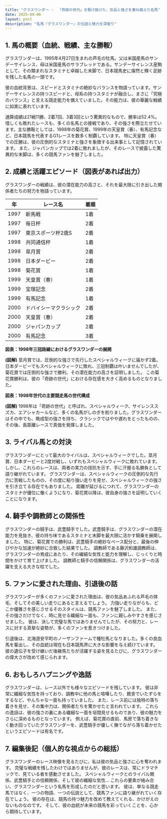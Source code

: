 ```yaml
---
title: "グラスワンダー -  「奇跡の世代」を駆け抜けた、気品と強さを兼ね備えた名馬"
date: 2025-09-06
layout: post
description: "名馬『グラスワンダー』の伝説と魅力を深堀り"
---
```


## 1. 馬の概要（血統、戦績、主な勝鞍）

グラスワンダーは、1995年4月27日生まれの芦毛の牡馬。父は米国産馬のサンデーサイレンス、母は米国産馬のサラブレッドである。サンデーサイレンス産駒として、その類まれなスタミナと卓越した末脚で、日本競馬史に燦然と輝く足跡を残した名馬の一頭です。  

彼の血統背景は、スピードとスタミナの絶妙なバランスを物語っています。サンデーサイレンスの持つスピードと、母系の持つスタミナが融合し、まさに「究極のバランス」と言える競走能力を備えていました。その能力は、彼の華麗な戦績に如実に表れています。

通算成績は21戦11勝、2着7回、3着3回という驚異的なもので、勝率は52.4%。惜しくも敗れたレースも、多くの名馬との接戦であり、その強さを際立たせています。主な勝鞍としては、1998年の菊花賞、1999年の天皇賞（春）、有馬記念など、日本競馬を代表するG1レースを数多く制覇しています。  特に天皇賞（春）での圧勝は、彼の圧倒的なスタミナと強さを象徴する出来事として記憶されています。  また、ジャパンカップでは2着に敗れましたが、そのレースで披露した驚異的な末脚は、多くの競馬ファンを魅了しました。


## 2. 成績と活躍エピソード（図表があれば出力）

グラスワンダーの戦績は、彼の潜在能力の高さと、それを最大限に引き出した関係者たちの努力を物語っています。

| 年   | レース名             | 着順 |
|-----|----------------------|-----|
| 1997 | 新馬戦               | 1着 |
| 1997 | 毎日杯               | 2着 |
| 1997 | 東京スポーツ杯2歳S     | 2着 |
| 1998 | 共同通信杯            | 1着 |
| 1998 | 皐月賞               | 2着 |
| 1998 | 日本ダービー           | 2着 |
| 1998 | 菊花賞               | 1着 |
| 1999 | 天皇賞（春）           | 1着 |
| 1999 | 宝塚記念             | 2着 |
| 1999 | 有馬記念             | 1着 |
| 2000 | ドバイシーマクラシック | 2着 |
| 2000 | 天皇賞（春）           | 2着 |
| 2000 | ジャパンカップ         | 2着 |
| 2000 | 有馬記念             | 3着 |


**図表：1998年三冠路線におけるグラスワンダーの展開**

**(図解)**  皐月賞では、圧倒的な強さで先行したスペシャルウィークに届かず2着。日本ダービーでもスペシャルウィークに敗れ、三冠制覇は叶いませんでしたが、菊花賞では圧倒的な強さで勝利、その潜在能力の高さを証明しました。  この菊花賞勝利は、彼の「奇跡の世代」における存在感を大きく高めるものとなりました。


**図表：1998年世代の主要競走馬の世代構成**

**(図解)** 1998年は「奇跡の世代」と呼ばれ、スペシャルウィーク、サイレンススズカ、エアシャカールなど、多くの名馬がしのぎを削りました。グラスワンダーはその中でも、晩成型の強さを持ち、クラシックではやや遅れをとったものの、その後、長距離レースで真価を発揮しました。


## 3. ライバル馬との対決

グラスワンダーにとって最大のライバルは、スペシャルウィークでした。皐月賞、日本ダービーと2度対戦し、いずれもスペシャルウィークに敗れています。しかし、これらのレースは、両者の実力の拮抗を示す、手に汗握る名勝負として語り継がれています。  グラスワンダーは、スペシャルウィークの圧倒的な先行力に苦戦したものの、その度に粘り強い走りを見せ、スペシャルウィークの強さを引き立てる存在でもありました。  距離が延びるにつれて、グラスワンダーのスタミナが優位に働くようになり、菊花賞以降は、彼自身の強さを証明していくことになります。


## 4. 騎手や調教師との関係性

グラスワンダーの騎手は、武豊騎手でした。武豊騎手は、グラスワンダーの潜在能力を見抜き、彼の持ち味であるスタミナと末脚を最大限に活かす騎乗を展開しました。  特に、菊花賞での勝利は、武豊騎手の絶妙なペース配分と、最後の伸びやかな加速が絶妙に合致した結果でした。  調教師である藤沢和雄調教師は、グラスワンダーの育成にあたり、その繊細な気性と能力を理解し、じっくりと時間をかけて育て上げました。  調教師と騎手の信頼関係は、グラスワンダーの活躍を支える大きな柱でした。


## 5. ファンに愛された理由、引退後の話

グラスワンダーが多くのファンに愛された理由は、彼の気品あふれる芦毛の体毛、そしてその美しい走りにあると言えるでしょう。  力強い走りながらも、どこか優雅さを感じさせるそのスタイルは、競馬ファンを魅了しました。  また、その強さだけでなく、時に見せる繊細な一面も、ファンに親しみやすさを感じさせました。  彼は、決して完璧な馬ではありませんでしたが、その努力と、レースに対する真摯な姿勢が、多くのファンを惹きつけました。

引退後は、北海道安平町のノーザンファームで種牡馬となりました。多くの良血馬を輩出し、その血統は現在も日本競馬界に大きな影響を与え続けています。  彼の遺伝子を受け継いだ後継馬たちが活躍する姿を見るたびに、グラスワンダーの偉大さが改めて感じられます。


## 6. おもしろハプニングや逸話

グラスワンダーは、レース以外でも様々なエピソードを残しています。  彼は非常に繊細な気性を持っており、調教中に他の馬と喧嘩したり、厩舎でいたずらをするなど、やんちゃな一面も持っていました。  また、レース前には独特の落ち着きを見せ、その集中力は、関係者たちを驚かせたと言われています。  これらの逸話は、彼の強さの裏にある繊細な一面を垣間見せるものであり、彼の魅力をさらに深めるものとなっています。  例えば、菊花賞の直前、馬房で落ち着きなく動き回っていたグラスワンダーを、武豊騎手が優しく撫でながら落ち着かせたというエピソードは有名です。


## 7. 編集後記（個人的な視点からの総括）

グラスワンダーのレース映像を見るたびに、私は彼の気品と強さに心を奪われます。  完璧な戦績を残したわけではありませんが、彼のレースは、常にドラマチックで、見ている者を感動させました。  スペシャルウィークとのライバル関係、武豊騎手との信頼関係、そして彼の繊細な気性…  これらの要素が絡み合い、グラスワンダーという名馬を形成したのだと思います。  彼は、単なる競走馬ではなく、一つの物語、一つの伝説として、競馬ファンに語り継がれていく存在でしょう。  彼の存在は、競馬の持つ魅力を改めて教えてくれる、かけがえのないものなのです。  そして、彼の血統が未来の競馬を彩っていくことを、心から期待しています。
